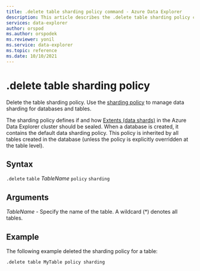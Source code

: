 ```yaml
---
title: .delete table sharding policy command - Azure Data Explorer
description: This article describes the .delete table sharding policy command in Azure Data Explorer.
services: data-explorer
author: orspod
ms.author: orspodek
ms.reviewer: yonil
ms.service: data-explorer
ms.topic: reference
ms.date: 10/10/2021
---
```

# .delete table sharding policy

Delete the table sharding policy. Use the [sharding policy](../management/shardingpolicy.md) to manage data sharding for databases and tables.  

The sharding policy defines if and how [Extents (data shards)](../management/extents-overview.md) in the Azure Data Explorer cluster should be sealed. When a database is created, it contains the default data sharding policy. This policy is inherited by all tables created in the database (unless the policy is explicitly overridden at the table level).

## Syntax

`.delete` `table` *TableName* `policy` `sharding`

## Arguments

*TableName* - Specify the name of the table. A wildcard (*) denotes all tables.

## Example

The following example deleted the sharding policy for a table:

```kusto
.delete table MyTable policy sharding 
```